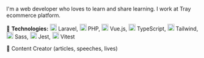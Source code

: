 I'm a web developer who loves to learn and share learning. I work at Tray ecommerce platform.


🦄 **Technologies:**  <img src="https://img.icons8.com/?size=100&id=UG5EO81XNkPs&format=png&color=000000" width="18px"/> Laravel, <img src="https://img.icons8.com/?size=100&id=plPz67QUdeWA&format=png&color=000000" width="18px"/> PHP, <img src="https://img.icons8.com/color/48/000000/vue-js.png" width="18px"/> Vue.js, 
<img src="https://img.icons8.com/color/48/000000/typescript.png" width="18px"/> TypeScript, 
<img src="https://img.icons8.com/color/48/000000/tailwind_css.png" width="18px"/> Tailwind, 
<img src="https://img.icons8.com/?size=100&id=QBqFNfPPB2Kx&format=png&color=000000" width="18px"/> Sass, 
<img src="https://miro.medium.com/max/600/1*RQwRLQ0yyCvYmRn_Nst5yg.png" width="18px"/> Jest, 
<img src="https://vitest.dev/logo.svg" width="18px"/> Vitest


🎤 Content Creator (articles, speeches, lives)
